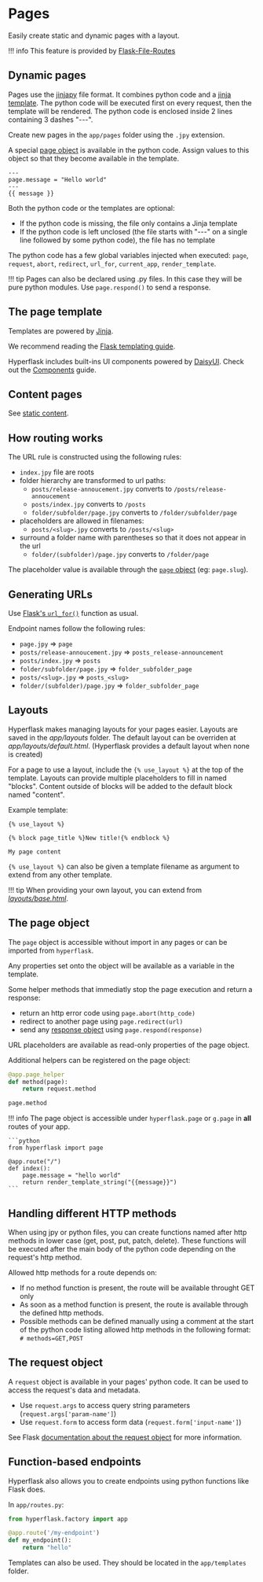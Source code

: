 # Pages

Easily create static and dynamic pages with a layout.

!!! info
    This feature is provided by [Flask-File-Routes](https://github.com/hyperflask/flask-file-routes)

## Dynamic pages

Pages use the [jinjapy](https://github.com/hyperflask/jinjapy) file format. It combines python code and a [jinja template](#the-page-template). The python code will be executed first on every request, then the template will be rendered. The python code is enclosed inside 2 lines containing 3 dashes "---".

Create new pages in the `app/pages` folder using the `.jpy` extension.

A special [page object](#the-page-object) is available in the python code. Assign values to this object so that they become available in the template.

```jpy
---
page.message = "Hello world"
---
{{ message }}
```

Both the python code or the templates are optional:

- If the python code is missing, the file only contains a Jinja template
- If the python code is left unclosed (the file starts with "---" on a single line followed by some python code), the file has no template

The python code has a few global variables injected when executed: `page`, `request`, `abort`, `redirect`, `url_for`, `current_app`, `render_template`.

!!! tip
    Pages can also be declared using .py files. In this case they will be pure python modules. Use `page.respond()` to send a response.

## The page template

Templates are powered by [Jinja](https://jinja.palletsprojects.com/en/stable/).

We recommend reading the [Flask templating guide](https://flask.palletsprojects.com/en/stable/templating/).

Hyperflask includes built-ins UI components powered by [DaisyUI](https://daisyui.com/). Check out the [Components](/guides/components/#built-in-ui-components) guide.

## Content pages

See [static content](/guides/static#content-pages).

## How routing works

The URL rule is constructed using the following rules:

- `index.jpy` file are roots
- folder hierarchy are transformed to url paths:
    - `posts/release-annoucement.jpy` converts to `/posts/release-annoucement`
    - `posts/index.jpy` converts to `/posts`
    - `folder/subfolder/page.jpy` converts to `/folder/subfolder/page`
- placeholders are allowed in filenames:
    - `posts/<slug>.jpy` converts to `/posts/<slug>`
- surround a folder name with parentheses so that it does not appear in the url
    - `folder/(subfolder)/page.jpy` converts to `/folder/page`

The placeholder value is available through the [`page` object](#the-page-object) (eg: `page.slug`).

## Generating URLs

Use [Flask's `url_for()`](https://flask.palletsprojects.com/en/stable/api/#flask.url_for) function as usual.

Endpoint names follow the following rules:

- `page.jpy` => `page`
- `posts/release-annoucement.jpy` => `posts_release-announcement`
- `posts/index.jpy` => `posts`
- `folder/subfolder/page.jpy` => `folder_subfolder_page`
- `posts/<slug>.jpy` => `posts_<slug>`
- `folder/(subfolder)/page.jpy` => `folder_subfolder_page`

## Layouts

Hyperflask makes managing layouts for your pages easier. Layouts are saved in the *app/layouts* folder. The default layout can be overriden at *app/layouts/default.html*.
(Hyperflask provides a default layout when none is created)

For a page to use a layout, include the `{% use_layout %}` at the top of the template. Layouts can provide multiple placeholders to fill in named "blocks". Content outside of blocks will be added to the default block named "content".

Example template:

```jinja
{% use_layout %}

{% block page_title %}New title!{% endblock %}

My page content
```

`{% use_layout %}` can also be given a template filename as argument to extend from any other template.

!!! tip
    When providing your own layout, you can extend from [*layouts/base.html*](https://github.com/hyperflask/hyperflask/blob/main/hyperflask/layouts/web.html).

## The page object

The `page` object is accessible without import in any pages or can be imported from `hyperflask`.

Any properties set onto the object will be available as a variable in the template.

Some helper methods that immediatly stop the page execution and return a response:

 - return an http error code using `page.abort(http_code)`
 - redirect to another page using `page.redirect(url)`
 - send any [response object](https://flask.palletsprojects.com/en/stable/api/#response-objects) using `page.respond(response)`

URL placeholders are available as read-only properties of the page object.

Additional helpers can be registered on the page object:

```python
@app.page_helper
def method(page):
    return request.method

page.method
```

!!! info
    The page object is accessible under `hyperflask.page` or `g.page` in **all** routes of your app.

    ```python
    from hyperflask import page

    @app.route("/")
    def index():
        page.message = "hello world"
        return render_template_string("{{message}}")
    ```

## Handling different HTTP methods

When using jpy or python files, you can create functions named after http methods in lower case (get, post, put, patch, delete). These functions will be executed after the main body of the python code depending on the request's http method.

Allowed http methods for a route depends on:

 - If no method function is present, the route will be available throught GET only
 - As soon as a method function is present, the route is available through the defined http methods.
 - Possible methods can be defined manually using a comment at the start of the python code listing allowed http methods in the following format: `# methods=GET,POST`

## The request object

A `request` object is available in your pages' python code. It can be used to access the request's data and metadata.

 - Use `request.args` to access query string parameters (`request.args['param-name']`)
 - Use `request.form` to access form data (`request.form['input-name']`)

See Flask [documentation about the request object](https://flask.palletsprojects.com/en/stable/quickstart/#the-request-object) for more information.

## Function-based endpoints

Hyperflask also allows you to create endpoints using python functions like Flask does.

In `app/routes.py`:

```python
from hyperflask.factory import app

@app.route('/my-endpoint')
def my_endpoint():
    return "hello"
```

Templates can also be used. They should be located in the `app/templates` folder.